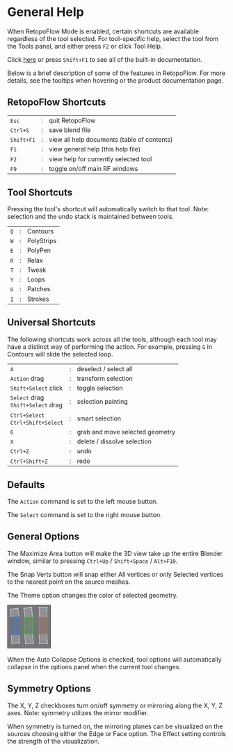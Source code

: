 # General Help

When RetopoFlow Mode is enabled, certain shortcuts are available regardless of the tool selected.
For tool-specific help, select the tool from the Tools panel, and either press `F2` or click Tool Help.

Click [here](table_of_contents.md) or press `Shift+F1` to see all of the built-in documentation.

Below is a brief description of some of the features in RetopoFlow.
For more details, see the tooltips when hovering or the product documentation page.


## RetopoFlow Shortcuts

|  |  |  |
| --- | --- | --- |
| `Esc`      | : | quit RetopoFlow |
| `Ctrl+S`   | : | save blend file |
| `Shift+F1` | : | view all help documents (table of contents) |
| `F1`       | : | view general help (this help file) |
| `F2`       | : | view help for currently selected tool |
| `F9`       | : | toggle on/off main RF windows |

## Tool Shortcuts

Pressing the tool's shortcut will automatically switch to that tool.
Note: selection and the undo stack is maintained between tools.

|  |  |  |
| --- | --- | --- |
| `Q` | : | Contours |
| `W` | : | PolyStrips |
| `E` | : | PolyPen |
| `R` | : | Relax |
| `T` | : | Tweak |
| `Y` | : | Loops |
| `U` | : | Patches |
| `I` | : | Strokes |


## Universal Shortcuts

The following shortcuts work across all the tools, although each tool may have a distinct way of performing the action.
For example, pressing `G` in Contours will slide the selected loop.

|  |  |  |
| --- | --- | --- |
| `A` | : | deselect / select all |
| `Action` drag | : | transform selection |
| `Shift+Select` click | : | toggle selection |
| `Select` drag <br> `Shift+Select` drag | : | selection painting |
| `Ctrl+Select` <br> `Ctrl+Shift+Select` | : | smart selection |
| `G` | : | grab and move selected geometry |
| `X` | : | delete / dissolve selection |
| `Ctrl+Z` | : | undo |
| `Ctrl+Shift+Z` | : | redo |


## Defaults

The `Action` command is set to the left mouse button.

The `Select` command is set to the right mouse button.


## General Options

The Maximize Area button will make the 3D view take up the entire Blender window, similar to pressing `Ctrl+Up` / `Shift+Space` / `Alt+F10`.

The Snap Verts button will snap either All vertices or only Selected vertices to the nearest point on the source meshes.

The Theme option changes the color of selected geometry.

![](help_themes.png)

When the Auto Collapse Options is checked, tool options will automatically collapse in the options panel when the current tool changes.


## Symmetry Options

The X, Y, Z checkboxes turn on/off symmetry or mirroring along the X, Y, Z axes.
Note: symmetry utilizes the mirror modifier.

When symmetry is turned on, the mirroring planes can be visualized on the sources choosing either the Edge or Face option.
The Effect setting controls the strength of the visualization.
